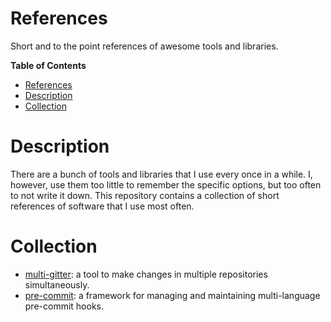 # References

Short and to the point references of awesome tools and libraries.

**Table of Contents**

- [References](#references)
- [Description](#description)
- [Collection](#collection)

# Description

There are a bunch of tools and libraries that I use every once in a while. I,
however, use them too little to remember the specific options, but too often
to not write it down. This repository contains a collection of short references
of software that I use most often.

# Collection

* [multi-gitter](multi-gitter/README.md): a tool to make changes in multiple
  repositories simultaneously.
* [pre-commit](pre-commit/README.md): a framework for managing and maintaining
  multi-language pre-commit hooks.
